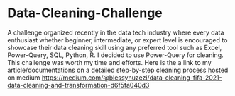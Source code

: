 # Data-Cleaning-Challenge
A challenge organized recently in the data tech industry where every data enthusiast whether beginner, intermediate, or expert level is encouraged to showcase their data cleaning skill using any preferred tool such as Excel, Power-Query, SQL, Python, R. I decided to use Power-Query for cleaning. This challenge was worth my time and efforts.
Here is the a link to my article/documentations on a detailed step-by-step cleaning process hosted on medium
https://medium.com/@blessynuzezi/data-cleaning-fifa-2021-data-cleaning-and-transformation-d6f5fa040d3
